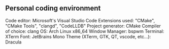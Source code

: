 ## Personal coding environment

Code editor: Microsoft's Visual Studio Code
Extensions used: "CMake", "CMake Tools", "clangd", "CodeLLDB"
Project generator: CMake
Compiler of choice: clang
OS: Arch Linux x86_64
Window Manager: bspwm
Terminal: XTerm
Font: JetBrains Mono
Theme (XTerm, GTK, QT, vscode, etc...): Dracula
